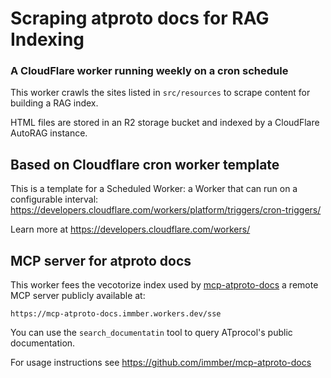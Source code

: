 # Scraping atproto docs for RAG Indexing
### A CloudFlare worker running weekly on a cron schedule

This worker crawls the sites listed in `src/resources` to scrape content for building a RAG index.

HTML files are stored in an R2 storage bucket and indexed by a CloudFlare AutoRAG instance.


## Based on Cloudflare cron worker template

 This is a template for a Scheduled Worker: a Worker that can run on a
 configurable interval:
 https://developers.cloudflare.com/workers/platform/triggers/cron-triggers/

Learn more at https://developers.cloudflare.com/workers/

## MCP server for atproto docs

This worker fees the vecotorize index used by [mcp-atproto-docs](https://github.com/immber/mcp-atproto-docs) a remote MCP server publicly available at:
```
https://mcp-atproto-docs.immber.workers.dev/sse
```

You can use the `search_documentatin` tool to query ATprocol's public documentation.

For usage instructions see https://github.com/immber/mcp-atproto-docs


